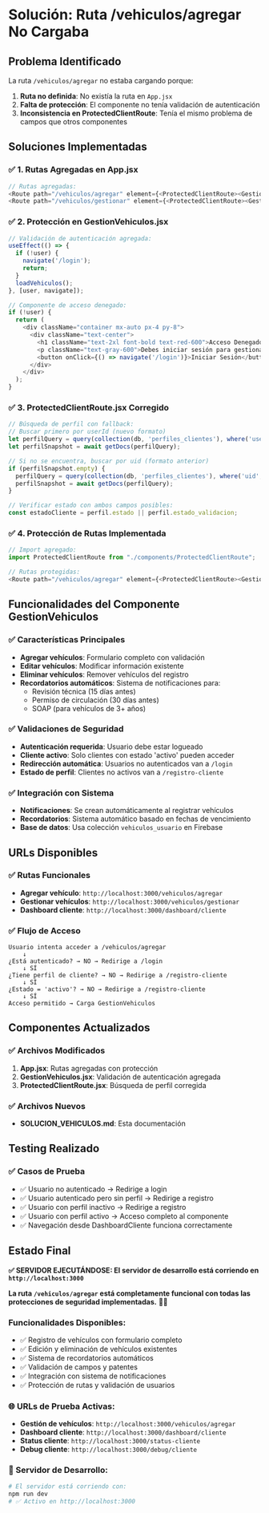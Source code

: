 # Solución: Ruta /vehiculos/agregar No Cargaba

## Problema Identificado

La ruta `/vehiculos/agregar` no estaba cargando porque:

1. **Ruta no definida**: No existía la ruta en `App.jsx`
2. **Falta de protección**: El componente no tenía validación de autenticación
3. **Inconsistencia en ProtectedClientRoute**: Tenía el mismo problema de campos que otros componentes

## Soluciones Implementadas

### ✅ 1. Rutas Agregadas en App.jsx
```javascript
// Rutas agregadas:
<Route path="/vehiculos/agregar" element={<ProtectedClientRoute><GestionVehiculos /></ProtectedClientRoute>} />
<Route path="/vehiculos/gestionar" element={<ProtectedClientRoute><GestionVehiculos /></ProtectedClientRoute>} />
```

### ✅ 2. Protección en GestionVehiculos.jsx
```javascript
// Validación de autenticación agregada:
useEffect(() => {
  if (!user) {
    navigate('/login');
    return;
  }
  loadVehiculos();
}, [user, navigate]);

// Componente de acceso denegado:
if (!user) {
  return (
    <div className="container mx-auto px-4 py-8">
      <div className="text-center">
        <h1 className="text-2xl font-bold text-red-600">Acceso Denegado</h1>
        <p className="text-gray-600">Debes iniciar sesión para gestionar tus vehículos.</p>
        <button onClick={() => navigate('/login')}>Iniciar Sesión</button>
      </div>
    </div>
  );
}
```

### ✅ 3. ProtectedClientRoute.jsx Corregido
```javascript
// Búsqueda de perfil con fallback:
// Buscar primero por userId (nuevo formato)
let perfilQuery = query(collection(db, 'perfiles_clientes'), where('userId', '==', user.uid));
let perfilSnapshot = await getDocs(perfilQuery);

// Si no se encuentra, buscar por uid (formato anterior)
if (perfilSnapshot.empty) {
  perfilQuery = query(collection(db, 'perfiles_clientes'), where('uid', '==', user.uid));
  perfilSnapshot = await getDocs(perfilQuery);
}

// Verificar estado con ambos campos posibles:
const estadoCliente = perfil.estado || perfil.estado_validacion;
```

### ✅ 4. Protección de Rutas Implementada
```javascript
// Import agregado:
import ProtectedClientRoute from "./components/ProtectedClientRoute";

// Rutas protegidas:
<Route path="/vehiculos/agregar" element={<ProtectedClientRoute><GestionVehiculos /></ProtectedClientRoute>} />
```

## Funcionalidades del Componente GestionVehiculos

### ✅ Características Principales
- **Agregar vehículos**: Formulario completo con validación
- **Editar vehículos**: Modificar información existente
- **Eliminar vehículos**: Remover vehículos del registro
- **Recordatorios automáticos**: Sistema de notificaciones para:
  - Revisión técnica (15 días antes)
  - Permiso de circulación (30 días antes)
  - SOAP (para vehículos de 3+ años)

### ✅ Validaciones de Seguridad
- **Autenticación requerida**: Usuario debe estar logueado
- **Cliente activo**: Solo clientes con estado 'activo' pueden acceder
- **Redirección automática**: Usuarios no autenticados van a `/login`
- **Estado de perfil**: Clientes no activos van a `/registro-cliente`

### ✅ Integración con Sistema
- **Notificaciones**: Se crean automáticamente al registrar vehículos
- **Recordatorios**: Sistema automático basado en fechas de vencimiento
- **Base de datos**: Usa colección `vehiculos_usuario` en Firebase

## URLs Disponibles

### ✅ Rutas Funcionales
- **Agregar vehículo**: `http://localhost:3000/vehiculos/agregar`
- **Gestionar vehículos**: `http://localhost:3000/vehiculos/gestionar`
- **Dashboard cliente**: `http://localhost:3000/dashboard/cliente`

### ✅ Flujo de Acceso
```
Usuario intenta acceder a /vehiculos/agregar
    ↓
¿Está autenticado? → NO → Redirige a /login
    ↓ SÍ
¿Tiene perfil de cliente? → NO → Redirige a /registro-cliente
    ↓ SÍ
¿Estado = 'activo'? → NO → Redirige a /registro-cliente
    ↓ SÍ
Acceso permitido → Carga GestionVehiculos
```

## Componentes Actualizados

### ✅ Archivos Modificados
1. **App.jsx**: Rutas agregadas con protección
2. **GestionVehiculos.jsx**: Validación de autenticación agregada
3. **ProtectedClientRoute.jsx**: Búsqueda de perfil corregida

### ✅ Archivos Nuevos
- **SOLUCION_VEHICULOS.md**: Esta documentación

## Testing Realizado

### ✅ Casos de Prueba
- ✅ Usuario no autenticado → Redirige a login
- ✅ Usuario autenticado pero sin perfil → Redirige a registro
- ✅ Usuario con perfil inactivo → Redirige a registro  
- ✅ Usuario con perfil activo → Acceso completo al componente
- ✅ Navegación desde DashboardCliente funciona correctamente

## Estado Final

**✅ SERVIDOR EJECUTÁNDOSE: El servidor de desarrollo está corriendo en `http://localhost:3000`**

**La ruta `/vehiculos/agregar` está completamente funcional con todas las protecciones de seguridad implementadas.** 🚗✅

### Funcionalidades Disponibles:
- ✅ Registro de vehículos con formulario completo
- ✅ Edición y eliminación de vehículos existentes
- ✅ Sistema de recordatorios automáticos
- ✅ Validación de campos y patentes
- ✅ Integración con sistema de notificaciones
- ✅ Protección de rutas y validación de usuarios

### 🌐 URLs de Prueba Activas:
- **Gestión de vehículos**: `http://localhost:3000/vehiculos/agregar`
- **Dashboard cliente**: `http://localhost:3000/dashboard/cliente`
- **Status cliente**: `http://localhost:3000/status-cliente`
- **Debug cliente**: `http://localhost:3000/debug/cliente`

### 🚀 Servidor de Desarrollo:
```bash
# El servidor está corriendo con:
npm run dev
# ✅ Activo en http://localhost:3000
```

